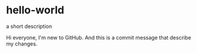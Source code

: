 # hello-world
a short description

Hi everyone, I'm new to GitHub. 
And this is a commit message that describe my changes.
